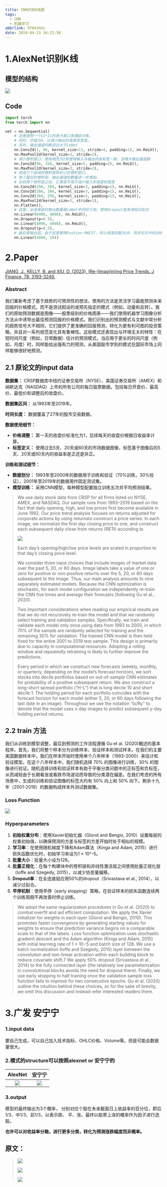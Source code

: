 ```yaml
---
title: CNN识别K线图
tags:
  - CNN
  - 机器学习
abbrlink: 9f0434dc
date: 2024-04-23 16:22:58
---
```


# 1.AlexNet识别K线

## 模型的结构

![](./CNN识别K线图/image-20240423161730775.png)



## Code

```python
import torch
from torch import nn

net = nn.Sequential(
    # 这里使用一个11*11的更大窗口来捕捉对象。
    # 同时，步幅为4，以减少输出的高度和宽度。
    # 另外，输出通道的数目远大于LeNet
    nn.Conv2d(1, 96, kernel_size=11, stride=4, padding=1), nn.ReLU(),
    nn.MaxPool2d(kernel_size=3, stride=2),
    # 减小卷积窗口，使用填充为2来使得输入与输出的高和宽一致，且增大输出通道数
    nn.Conv2d(96, 256, kernel_size=5, padding=2), nn.ReLU(),
    nn.MaxPool2d(kernel_size=3, stride=2),
    # 使用三个连续的卷积层和较小的卷积窗口。
    # 除了最后的卷积层，输出通道的数量进一步增加。
    # 在前两个卷积层之后，汇聚层不用于减少输入的高度和宽度
    nn.Conv2d(256, 384, kernel_size=3, padding=1), nn.ReLU(),
    nn.Conv2d(384, 384, kernel_size=3, padding=1), nn.ReLU(),
    nn.Conv2d(384, 256, kernel_size=3, padding=1), nn.ReLU(),
    nn.MaxPool2d(kernel_size=3, stride=2),
    nn.Flatten(),
    # 这里，全连接层的输出数量是LeNet中的好几倍。使用dropout层来减轻过拟合
    nn.Linear(6400, 4096), nn.ReLU(),
    nn.Dropout(p=0.5),
    nn.Linear(4096, 4096), nn.ReLU(),
    nn.Dropout(p=0.5),
    # 最后是输出层。由于这里使用Fashion-MNIST，所以用类别数为10，而非论文中的1000
    nn.Linear(4096, 10))
```

# 2.Paper

[JIANG, J., KELLY, B. and XIU, D. (2023), (Re-)Imag(in)ing Price Trends. J Finance, 78: 3193-3249. ](https://papers.ssrn.com/sol3/papers.cfm?abstract_id=3756587)

### Abstract

我们重新考虑了基于趋势的可预测性的想法，使用的方法是灵活学习最能预测未来回报的价格模式，而不是测试假设的或预先指定的模式（例如，动量和反转）。我们的原始预测数据是图像——股票级别的价格图表——我们使用机器学习图像分析方法从中诱导出最佳预测回报的价格模式。我们识别出的预测模式与文献中常分析的趋势信号大不相同，它们提供了更准确的回报预测，转化为更有利可图的投资策略，并且对一系列规范变化具有鲁棒性。这些模式还表现出与环境无关的特性：在短时间尺度（例如，日常数据）估计的预测模式，当应用于更长的时间尺度（例如，月度）时，同样能给出强有力的预测，从美国股市学到的模式在国际市场上同样能够很好地预测。

## 2.1 原论文的input data

**数据集：** CRSP数据库中纽约证券交易所（NYSE）、美国证券交易所（AMEX）和纳斯达克（NASDAQ）上市的所有公司的每日股票数据。包括每日开盘价、最高价、最低价和调整后的收盘价。

**数据集区间：** 从1993年至2019年。

**时间长度：** 数据覆盖了27年的股市交易数据。

**数据使用细节：**

- **价格调整：** 第一天的收盘价标准化为1，后续每天的收盘价根据日收益率计算。
- **标签定义：** 使用过去5天、20天或60天的市场数据图像，标签基于图像后的5天、20天或60天内的收益率是正还是非正。

**训练和测试细节：**

- **数据划分：** 1993年至2000年的数据用于训练和验证（70%训练，30%验证），2001年至2019年的数据用作固定测试集。
- **模型训练：** 采用CNN模型，每种模型配置独立训练五次并平均预测结果。

> We use daily stock data from CRSP for all firms listed on NYSE, AMEX, and NASDAQ. Our sample runs from 1993–2019 based on the fact that daily opening, high, and low prices first become available in June 1992. Our price trend analysis focuses on returns adjusted for corporate actions by using returnsto construct a price series. In each image, we normalize the first day closing price to one, and construct each subsequent daily close from returns (RETt) according to
>
> ![](./CNN识别K线图/image-20240423141555228.png)
>
> Each day’s opening/high/low price levels are scaled in proportion to that day’s closing price level. 
>
> We consider three input choices that include images of market data over the past 5, 20, or 60 days. Image labels take a value of one or zero for positive or non-positive returns over the 5, 20, or 60 days subsequent to the image. Thus, our main analysis amounts to nine separately estimated models. Because the CNN optimization is stochastic, for each model configuration we independently re-train the CNN five times and average their forecasts (following Gu et al., 2020). 
>
> Two important considerations when reading our empirical results are that we do not recursively re-train the model and that we randomly select training and validation samples. Specifically, we train and validate each model only once using data from 1993 to 2000, in which 70% of the sample are randomly selected for training and the remaining 30% for validation. The trained CNN model is then held fixed for the entire 2001 to 2019 test sample. This design is primarily due to capacity in computational resources. Adopting a rolling window and repeatedly retraining is likely to further improve the predictions.
>
> Every period in which we construct new forecasts (weekly, monthly, or quarterly, depending on the model’s forecast horizon), we sort stocks into decile portfolios based on out-of-sample CNN estimates for probability of a positive subsequent return. We also construct a long-short spread portfolio (“H-L”) that is long decile 10 and short decile 1. The holding period for each portfolio coincides with the forecast horizon for each model (either 5, 20, or 60 days following the last date in an image). Throughout we use the notation “Ix/Ry” to denote that the model uses x-day images to predict subsequent y-day holding period returns.
>
> 

## 2.2 train 方法

我们从训练到模型调整，最后到预测的工作流程遵循 Gu et al. (2020)概述的基本程序。首先，我们将整个样本分为训练样本、验证样本和测试样本。在我们的主要美国数据样本中，我们在样本开始时使用单个八年样本（1993-2000）来估计和验证模型。在这个八年样本中，我们随机选择 70% 的图像进行训练，30%  的图像进行验证。随机选择训练和验证样本有助于平衡分类问题中的正标签和负标签，从而减轻由于长期看涨或看跌市场波动而导致的分类潜在偏差。在我们考虑的所有场景中，生成的训练和验证图像的标签大约有 50% 向上和 50% 向下。剩余十九年（2001-2019）的数据构成样本外测试数据集。

### Loss Function

![](./CNN识别K线图.assets/image-20240423142055300.png)

### Hyperparameters

1. **初始权重分布**：使用Xavier初始化器（Glorot and Bengio, 2010）设置每层的权重初始值，以确保预测的方差与标签的方差开始时处于相似的规模。
2. **学习率**：在使用随机梯度下降和Adam算法（Kinga and Adam, 2015）进行损失函数优化时，初始学习率设为1 × 10^-5。
3. **批量大小**：批量大小设为128。
4. **批量正规化**：在每个构建块中的卷积层和非线性激活层之间使用批量正规化层（Ioffe and Szegedy, 2015），以减少协变量偏移。
5. **Dropout率**：在全连接层应用50%的dropout（Srivastava et al., 2014），以减少过拟合。
6. **早停机制**：使用早停（early stopping）策略，在验证样本的损失函数连续两个训练周期不再改善时停止训练。

> We adopt the same regularization procedures in Gu et al. (2020) to combat overfit and aid efficient computation. We apply the Xavier initializer for weights in each layer (Glorot and Bengio, 2010). This promotes faster convergence by generating starting values for weights to ensure that prediction variance begins on a comparable scale to that of the labels. Loss function optimization uses stochastic gradient descent and the Adam algorithm (Kinga and Adam, 2015) with initial learning rate of 1 × 10−5 and batch size of 128. We use a batch normalization (Ioffe and Szegedy, 2015) layer between the convolution and non-linear activation within each building block to reduce covariate shift.7 We apply 50% dropout (Srivastava et al., 2014) to the fully connected layer (the relatively low parameterization in convolutional blocks avoids the need for dropout there). Finally, we use early stopping to halt training once the validation sample loss function fails to improve for two consecutive epochs. Gu et al. (2020) outline the intuition behind these choices, so for the sake of brevity, we omit this discussion and instead refer interested readers there.

# 3.广发 安宁宁

### 1.input data

要自己生成，可以自己加入技术指标、OHLC价格、Volume等。但是可能会数据量很大。

### 2.模式的structure可以按照alexnet or 安宁宁的

|                     AlexNet                     |                     安宁宁                      |
| :---------------------------------------------: | :---------------------------------------------: |
| ![](./CNN识别K线图/image-20240423161730775.png) | ![](./CNN识别K线图/image-20240423161801443.png) |

### 3.output

模型的最终输出为3个概率， 分别对应个股在未来截面日上收益率的百分位，即后1/3、中1/3、前1/3，以表示跌、 平、涨。最终以股票上涨的概率作为因子进行选股。

**也许可以对收益率分箱，进行更多分类，转化为预测涨跌幅度而非概率。**

## 原文：

> ![](./CNN识别K线图.assets/image-20240423160948219.png)
>
> ![](./CNN识别K线图.assets/image-20240423161005878.png)
>
> ![](./CNN识别K线图/image-20240423161040743.png)

